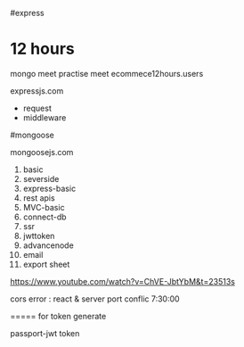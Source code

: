 #express

 # 12 hours


 mongo meet
 practise meet
 ecommece12hours.users

expressjs.com

- request
- middleware

#mongoose

mongoosejs.com

1. basic
2. severside
3. express-basic
4. rest apis
5. MVC-basic
6. connect-db
7. ssr
8. jwttoken
9. advancenode
10. email
11. export sheet

https://www.youtube.com/watch?v=ChVE-JbtYbM&t=23513s

cors error : react & server port conflic 7:30:00



===== for token generate 

passport-jwt token



